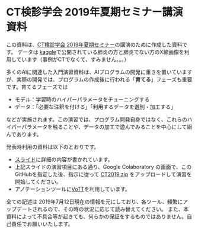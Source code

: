 # CT検診学会 2019年夏期セミナー講演資料

この資料は、[CT検診学会 2019年夏期セミナー](https://www.jscts.org/index.php?page=seminar_index)の講演のために作成した資料です。
データは [kaggle](https://www.kaggle.com/paultimothymooney/chest-xray-pneumonia)で公開されている肺炎の方と肺炎でない方のX線画像を利用しています（事例がCTでなくて、すみません。。。） 

多くのAIに関連した入門演習資料は、AIプログラムの開発に重きを置いていますが、実際の開発では、プログラムの作成後に行われる「**育てる**」フェーズも重要です。育てるフェーズでは

* モデル：学習時のハイパーパラメータをチューニングする
* データ：「必要な注釈を付ける」「利用するデータを選別・加工する」

などが実施されます。この演習では、プログラム開発自身ではなく、これらのハイパーパラメータを触ることや、データの加工で遊んでみることを中心にして組んであります。

発表時利用の資料は以下のとおりです。

* [スライド](https://github.com/HumanomeLab/CT2019/blob/master/20190713_CT.pdf)に詳細の内容が書かれています。
* 上記スライドの演習項目にある通り、Google Colaboratory の画面で、このGitHubを指定した後、指示に従って [CT2019.zip](https://github.com/HumanomeLab/CT2019/blob/master/CT2019.zip) をアップロードして演習を開始してください。
* アノテーションツールに[VoTT](https://github.com/Microsoft/VoTT/releases)を利用しています。

全ての記述は 2019年7月12日現在の情報を元にしており、各ツール、頻繁にアップデートされるので、その時の状況に応じて読み替えてください。
また、本資料によって不具合等が起きても、何らかの保証をするものではありません。自己責任でお願いいたします。

